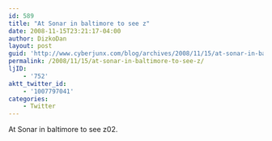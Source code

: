 ```yaml
---
id: 589
title: "At Sonar in baltimore to see z"
date: 2008-11-15T23:21:17-04:00
author: DizkoDan
layout: post
guid: 'http://www.cyberjunx.com/blog/archives/2008/11/15/at-sonar-in-baltimore-to-see-z/'
permalink: /2008/11/15/at-sonar-in-baltimore-to-see-z/
ljID:
    - '752'
aktt_twitter_id:
    - '1007797041'
categories:
    - Twitter
---
```


At Sonar in baltimore to see z02.